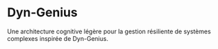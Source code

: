 # Dyn-Genius
Une architecture cognitive légère pour la gestion résiliente de systèmes complexes inspirée de Dyn-Genius.
